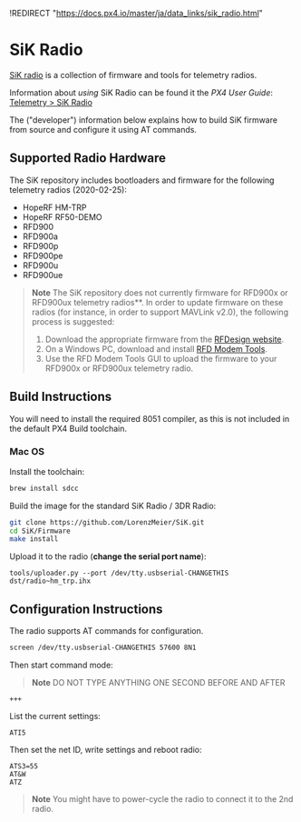 !REDIRECT "https://docs.px4.io/master/ja/data_links/sik_radio.html"

# SiK Radio

[SiK radio](https://github.com/LorenzMeier/SiK) is a collection of firmware and tools for telemetry radios.

Information about *using* SiK Radio can be found it the *PX4 User Guide*: [Telemetry > SiK Radio](https://docs.px4.io/master/en/telemetry/sik_radio.html)

The ("developer") information below explains how to build SiK firmware from source and configure it using AT commands.

## Supported Radio Hardware

The SiK repository includes bootloaders and firmware for the following telemetry radios (2020-02-25):

- HopeRF HM-TRP
- HopeRF RF50-DEMO
- RFD900
- RFD900a
- RFD900p
- RFD900pe
- RFD900u
- RFD900ue

> **Note** The SiK repository does not currently firmware for RFD900x or RFD900ux telemetry radios**. In order to update firmware on these radios (for instance, in order to support MAVLink v2.0), the following process is suggested:
> 
> 1. Download the appropriate firmware from the [RFDesign website](https://files.rfdesign.com.au/firmware/).
> 2. On a Windows PC, download and install [RFD Modem Tools](https://files.rfdesign.com.au/tools/).
> 3. Use the RFD Modem Tools GUI to upload the firmware to your RFD900x or RFD900ux telemetry radio.

## Build Instructions

You will need to install the required 8051 compiler, as this is not included in the default PX4 Build toolchain.

### Mac OS

Install the toolchain:

```sh
brew install sdcc
```

Build the image for the standard SiK Radio / 3DR Radio:

```sh
git clone https://github.com/LorenzMeier/SiK.git
cd SiK/Firmware
make install
```

Upload it to the radio \(**change the serial port name**\):

    tools/uploader.py --port /dev/tty.usbserial-CHANGETHIS dst/radio~hm_trp.ihx
    

## Configuration Instructions

The radio supports AT commands for configuration.

```sh
screen /dev/tty.usbserial-CHANGETHIS 57600 8N1
```

Then start command mode:

> **Note** DO NOT TYPE ANYTHING ONE SECOND BEFORE AND AFTER

    +++
    

List the current settings:

    ATI5
    

Then set the net ID, write settings and reboot radio:

    ATS3=55
    AT&W
    ATZ
    

> **Note** You might have to power-cycle the radio to connect it to the 2nd radio.